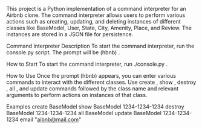 This project is a Python implementation of a command interpreter for an Airbnb clone. The command interpreter allows users to perform various actions such as creating, updating, and deleting instances of different classes like BaseModel, User, State, City, Amenity, Place, and Review. The instances are stored in a JSON file for persistence.

Command Interpreter Description
To start the command interpreter, run the console.py script. The prompt will be (hbnb) .

How to Start
To start the command interpreter, run ./console.py .

How to Use
Once the prompt (hbnb) appears, you can enter various commands to interact with the different classes. Use create , show , destroy , all , and update commands followed by the class name and relevant arguments to perform actions on instances of that class.

Examples
create BaseModel
show BaseModel 1234-1234-1234
destroy BaseModel 1234-1234-1234
all BaseModel
update BaseModel 1234-1234-1234 email "aibnb@mail.com"
